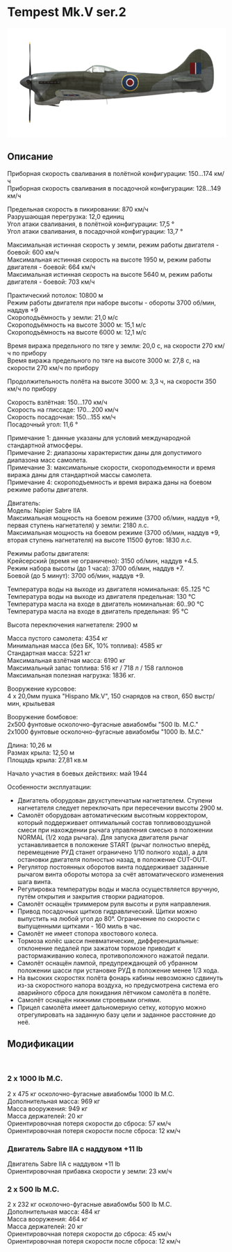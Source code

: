 # Tempest Mk.V ser.2  
  
![tempestmkvs2](../images/tempestmkvs2.png)  
  
## Описание  
  
Приборная скорость сваливания в полётной конфигурации: 150...174 км/ч  
Приборная скорость сваливания в посадочной конфигурации: 128...149 км/ч  
  
Предельная скорость в пикировании: 870 км/ч  
Разрушающая перегрузка: 12,0 единиц  
Угол атаки сваливания, в полётной конфигурации: 17,5 °  
Угол атаки сваливания, в посадочной конфигурации: 13,7 °  
  
Максимальная истинная скорость у земли, режим работы двигателя - боевой: 600 км/ч  
Максимальная истинная скорость на высоте 1950 м, режим работы двигателя - боевой: 664 км/ч   
Максимальная истинная скорость на высоте 5640 м, режим работы двигателя - боевой: 703 км/ч  
  
Практический потолок: 10800 м  
Режим работы двигателя при наборе высоты - обороты 3700 об/мин, наддув +9  
Скороподъёмность у земли: 21,0 м/с  
Скороподъёмность на высоте 3000 м: 15,1 м/с  
Скороподъёмность на высоте 6000 м: 12,1 м/с  
  
Время виража предельного по тяге у земли: 20,0 с, на скорости 270 км/ч по прибору  
Время виража предельного по тяге на высоте 3000 м: 27,8 с, на скорости 270 км/ч по прибору  
  
Продолжительность полёта на высоте 3000 м: 3,3 ч, на скорости 350 км/ч по прибору  
  
Скорость взлётная: 150...170 км/ч   
Скорость на глиссаде: 170...200 км/ч   
Скорость посадочная: 150...155 км/ч  
Посадочный угол: 11,6 °  
  
Примечание 1: данные указаны для условий международной стандартной атмосферы.  
Примечание 2: диапазоны характеристик даны для допустимого диапазона масс самолета.  
Примечание 3: максимальные скорости, скороподъемности и время виража даны для стандартной массы самолета.  
Примечание 4: скороподъемность и время виража даны на боевом режиме работы двигателя.  
  
Двигатель:  
Модель: Napier Sabre IIA  
Максимальная мощность на боевом режиме (3700 об/мин, наддув +9, первая ступень нагнетателя) у земли: 2180 л.с.  
Максимальная мощность на боевом режиме (3700 об/мин, наддув +9, вторая ступень нагнетателя) на высоте 11500 футов: 1830 л.с.  
  
Режимы работы двигателя:  
Крейсерский (время не ограничено): 3150 об/мин, наддув +4.5.   
Режим набора высоты (до 1 часа): 3700 об/мин, наддув +7.  
Боевой (до 5 минут): 3700 об/мин, наддув +9.  
  
Температура воды на выходе из двигателя номинальная: 65..125 °С  
Температура воды на выходе из двигателя предельная: 130 °С  
Температура масла на входе в двигатель номинальная: 60..90 °С  
Температура масла на входе в двигатель предельная: 95 °С  
  
Высота переключения нагнетателя: 2900 м  
  
Масса пустого самолета: 4354 кг  
Минимальная масса (без БК, 10% топлива): 4585 кг  
Стандартная масса: 5221 кг  
Максимальная взлётная масса: 6190 кг  
Максимальный запас топлива: 516 кг / 718 л / 158 галлонов  
Максимальная полезная нагрузка: 1836 кг.  
  
Вооружение курсовое:  
4 x 20,0мм пушка "Hispano Mk.V", 150 снарядов на ствол, 650 выстр/мин, крыльевая  
  
Вооружение бомбовое:  
2x500 фунтовые осколочно-фугасные авиабомбы "500 lb. M.C."  
2x1000 фунтовые осколочно-фугасные авиабомбы "1000 lb. M.C."  
  
Длина: 10,26 м  
Размах крыла: 12,50 м  
Площадь крыла: 27,81 кв.м  
  
Начало участия в боевых действиях: май 1944  
  
Особенности эксплуатации:  
- Двигатель оборудован двухступенчатым нагнетателем. Ступени нагнетателя следует переключать при пересечении высоты 2900 м.  
- Самолёт оборудован автоматическим высотным корректором, который поддерживает оптимальный состав топливовоздушной смеси при нахождении рычага управления смесью в положении NORMAL (1/2 хода рычага). Для запуска двигателя рычаг устанавливается в положение START (рычаг полностью вперёд, перемещение РУД станет ограничено 1/10 полного хода), а для остановки двигателя полностью назад, в положение CUT-OUT.  
- Регулятор постоянных оборотов винта поддерживает заданные рычагом винта обороты мотора за счёт автоматического изменения шага винта.   
- Регулировка температуры воды и масла осуществляется вручную, путём открытия и закрытия створки радиаторов.  
- Самолёт оснащён триммером руля высоты и руля направления.  
- Привод посадочных щитков гидравлический. Щитки можно выпустить на любой угол до 80°. Ограничение по скорости с выпущенными щитками - 160 миль в час.  
- Самолёт не имеет стопора хвостового колеса.  
- Тормоза колёс шасси пневматические, дифференциальные: отклонение педалей при зажатом тормозе приводит к растормаживанию колеса, противоположного нажатой педали.  
- Самолёт оснащён лампой, предупреждающей об убранном положении шасси при установке РУД в положение менее 1/3 хода.   
- На высоких скоростях полёта фонарь кабины невозможно сдвинуть из-за скоростного напора воздуха, но предусмотрена система его аварийного сброса для покидания лётчиком самолёта в полёте.  
- Самолёт оснащён нижними строевыми огнями.  
- Прицел самолёта имеет дальномерную сетку, которую можно отрегулировать на заданную базу цели и заданное расстояние до неё.  
  
## Модификации  
  ﻿
  
### 2 х 1000 lb M.C.  
  
2 x 475 кг осколочно-фугасные авиабомбы 1000 lb M.C.  
Дополнительная масса: 969 кг  
Масса вооружения: 949 кг  
Масса держателей: 20 кг  
Ориентировочная потеря скорости до сброса: 57 км/ч  
Ориентировочная потеря скорости после сброса: 12 км/ч  ﻿
  
### Двигатель Sabre IIA с наддувом +11 lb  
  
Двигатель Sabre IIA с наддувом +11 lb  
Ориентировочная прибавка скорости у земли: 23 км/ч  
  
### 2 х 500 lb M.C.  
  
2 x 232 кг осколочно-фугасные авиабомбы 500 lb M.C.  
Дополнительная масса: 484 кг  
Масса вооружения: 464 кг  
Масса держателей: 20 кг  
Ориентировочная потеря скорости до сброса: 45 км/ч  
Ориентировочная потеря скорости после сброса: 12 км/ч  